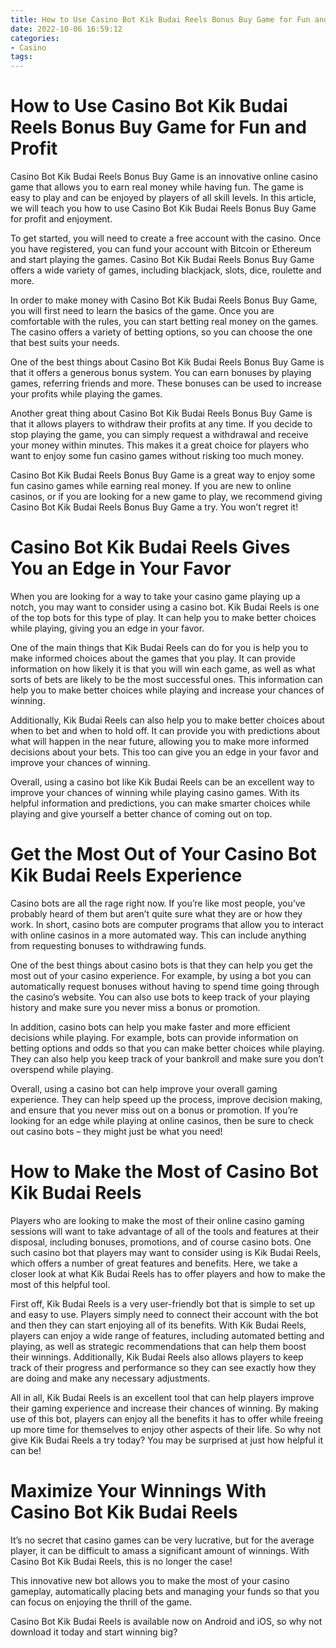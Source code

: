 ```yaml
---
title: How to Use Casino Bot Kik Budai Reels Bonus Buy Game for Fun and Profit
date: 2022-10-06 16:59:12
categories:
- Casino
tags:
---
```



#  How to Use Casino Bot Kik Budai Reels Bonus Buy Game for Fun and Profit

Casino Bot Kik Budai Reels Bonus Buy Game is an innovative online casino game that allows you to earn real money while having fun. The game is easy to play and can be enjoyed by players of all skill levels. In this article, we will teach you how to use Casino Bot Kik Budai Reels Bonus Buy Game for profit and enjoyment.

To get started, you will need to create a free account with the casino. Once you have registered, you can fund your account with Bitcoin or Ethereum and start playing the games. Casino Bot Kik Budai Reels Bonus Buy Game offers a wide variety of games, including blackjack, slots, dice, roulette and more.

In order to make money with Casino Bot Kik Budai Reels Bonus Buy Game, you will first need to learn the basics of the game. Once you are comfortable with the rules, you can start betting real money on the games. The casino offers a variety of betting options, so you can choose the one that best suits your needs.

One of the best things about Casino Bot Kik Budai Reels Bonus Buy Game is that it offers a generous bonus system. You can earn bonuses by playing games, referring friends and more. These bonuses can be used to increase your profits while playing the games.

Another great thing about Casino Bot Kik Budai Reels Bonus Buy Game is that it allows players to withdraw their profits at any time. If you decide to stop playing the game, you can simply request a withdrawal and receive your money within minutes. This makes it a great choice for players who want to enjoy some fun casino games without risking too much money.

Casino Bot Kik Budai Reels Bonus Buy Game is a great way to enjoy some fun casino games while earning real money. If you are new to online casinos, or if you are looking for a new game to play, we recommend giving Casino Bot Kik Budai Reels Bonus Buy Game a try. You won’t regret it!

#  Casino Bot Kik Budai Reels Gives You an Edge in Your Favor

When you are looking for a way to take your casino game playing up a notch, you may want to consider using a casino bot. Kik Budai Reels is one of the top bots for this type of play. It can help you to make better choices while playing, giving you an edge in your favor.

One of the main things that Kik Budai Reels can do for you is help you to make informed choices about the games that you play. It can provide information on how likely it is that you will win each game, as well as what sorts of bets are likely to be the most successful ones. This information can help you to make better choices while playing and increase your chances of winning.

Additionally, Kik Budai Reels can also help you to make better choices about when to bet and when to hold off. It can provide you with predictions about what will happen in the near future, allowing you to make more informed decisions about your bets. This too can give you an edge in your favor and improve your chances of winning.

Overall, using a casino bot like Kik Budai Reels can be an excellent way to improve your chances of winning while playing casino games. With its helpful information and predictions, you can make smarter choices while playing and give yourself a better chance of coming out on top.

#  Get the Most Out of Your Casino Bot Kik Budai Reels Experience

Casino bots are all the rage right now. If you’re like most people, you’ve probably heard of them but aren’t quite sure what they are or how they work. In short, casino bots are computer programs that allow you to interact with online casinos in a more automated way. This can include anything from requesting bonuses to withdrawing funds.

One of the best things about casino bots is that they can help you get the most out of your casino experience. For example, by using a bot you can automatically request bonuses without having to spend time going through the casino’s website. You can also use bots to keep track of your playing history and make sure you never miss a bonus or promotion.

In addition, casino bots can help you make faster and more efficient decisions while playing. For example, bots can provide information on betting options and odds so that you can make better choices while playing. They can also help you keep track of your bankroll and make sure you don’t overspend while playing.

Overall, using a casino bot can help improve your overall gaming experience. They can help speed up the process, improve decision making, and ensure that you never miss out on a bonus or promotion. If you’re looking for an edge while playing at online casinos, then be sure to check out casino bots – they might just be what you need!

#  How to Make the Most of Casino Bot Kik Budai Reels

Players who are looking to make the most of their online casino gaming sessions will want to take advantage of all of the tools and features at their disposal, including bonuses, promotions, and of course casino bots. One such casino bot that players may want to consider using is Kik Budai Reels, which offers a number of great features and benefits. Here, we take a closer look at what Kik Budai Reels has to offer players and how to make the most of this helpful tool.

First off, Kik Budai Reels is a very user-friendly bot that is simple to set up and easy to use. Players simply need to connect their account with the bot and then they can start enjoying all of its benefits. With Kik Budai Reels, players can enjoy a wide range of features, including automated betting and playing, as well as strategic recommendations that can help them boost their winnings. Additionally, Kik Budai Reels also allows players to keep track of their progress and performance so they can see exactly how they are doing and make any necessary adjustments.

All in all, Kik Budai Reels is an excellent tool that can help players improve their gaming experience and increase their chances of winning. By making use of this bot, players can enjoy all the benefits it has to offer while freeing up more time for themselves to enjoy other aspects of their life. So why not give Kik Budai Reels a try today? You may be surprised at just how helpful it can be!

#  Maximize Your Winnings With Casino Bot Kik Budai Reels

It’s no secret that casino games can be very lucrative, but for the average player, it can be difficult to amass a significant amount of winnings. With Casino Bot Kik Budai Reels, this is no longer the case!

This innovative new bot allows you to make the most of your casino gameplay, automatically placing bets and managing your funds so that you can focus on enjoying the thrill of the game.

Casino Bot Kik Budai Reels is available now on Android and iOS, so why not download it today and start winning big?